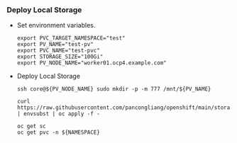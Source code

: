### Deploy Local Storage

* Set environment variables.  

  ```
  export PVC_TARGET_NAMESPACE="test"
  export PV_NAME="test-pv"
  export PVC_NAME="test-pvc"
  export STORAGE_SIZE="100Gi"
  export PV_NODE_NAME="worker01.ocp4.example.com"
  ```
  
* Deploy Local Storage
  ```
  ssh core@${PV_NODE_NAME} sudo mkdir -p -m 777 /mnt/${PV_NAME}
  
  curl https://raw.githubusercontent.com/pancongliang/openshift/main/storage/local_storage/01_deploy_local_storage.yaml | envsubst | oc apply -f -

  oc get sc
  oc get pvc -n ${NAMESPACE}
  ```
